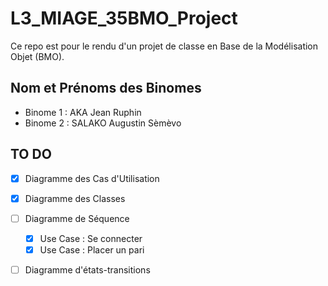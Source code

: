 # L3_MIAGE_35BMO_Project
Ce repo est pour le rendu d'un projet de classe en Base de la Modélisation Objet (BMO).

## Nom et Prénoms des Binomes
- Binome 1 : AKA Jean Ruphin
- Binome 2 : SALAKO Augustin Sèmèvo

## TO DO
- [x] Diagramme des Cas d'Utilisation
- [x] Diagramme des Classes
- [ ] Diagramme de Séquence
    - [x] Use Case : Se connecter
    - [x] Use Case : Placer un pari
- [ ] Diagramme d'états-transitions

